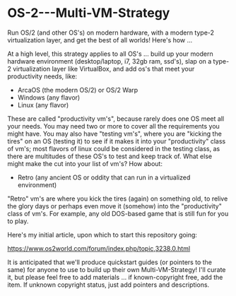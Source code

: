 # OS-2---Multi-VM-Strategy
Run OS/2 (and other OS's) on modern hardware, with a modern type-2 virtualization layer, and get the best of all worlds! Here's how ...

At a high level, this strategy applies to all OS's ... build up your modern hardware environment (desktop/laptop, i7, 32gb ram, ssd's), slap on a type-2 virtualization layer like VirtualBox, and add os's that meet your productivity needs, like:

- ArcaOS (the modern OS/2) or OS/2 Warp
- Windows (any flavor)
- Linux (any flavor)


These are called "productivity vm's", because rarely does one OS meet all your needs. You may need two or more to cover all the requirements you might have. You may also have "testing vm's", where you are "kicking the tires" on an OS (testing it) to see if it makes it into your "productivity" class of vm's; most flavors of linux could be considered in the testing class, as there are multitudes of these OS's to test and keep track of. What else might make the cut into your list of vm's? How about:

- Retro (any ancient OS or oddity that can run in a virtualized environment)

"Retro" vm's are where you kick the tires (again) on something old, to relive the glory days or perhaps even move it (somehow) into the "productivity" class of vm's. For example, any old DOS-based game that is still fun for you to play.

Here's my initial article, upon which to start this repository going:

https://www.os2world.com/forum/index.php/topic,3238.0.html

It is anticipated that we'll produce quickstart guides (or pointers to the same) for anyone to use to build up their own Multi-VM-Strategy! I'll curate it, but please feel free to add materials ... if known-copyright free, add the item. If unknown copyright status, just add pointers and descriptions.
